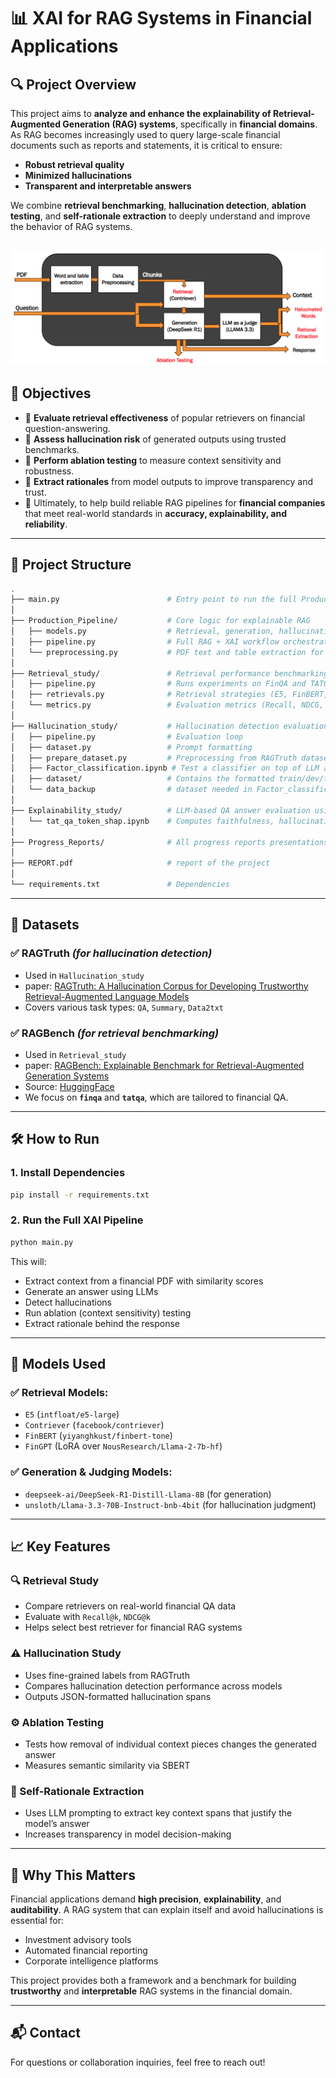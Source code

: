 # 📊 XAI for RAG Systems in Financial Applications

## 🔍 Project Overview

This project aims to **analyze and enhance the explainability of Retrieval-Augmented Generation (RAG) systems**, specifically in **financial domains**. As RAG becomes increasingly used to query large-scale financial documents such as reports and statements, it is critical to ensure:
- **Robust retrieval quality**
- **Minimized hallucinations**
- **Transparent and interpretable answers**

We combine **retrieval benchmarking**, **hallucination detection**, **ablation testing**, and **self-rationale extraction** to deeply understand and improve the behavior of RAG systems.

![Project Architecture](images/architecture.png)
---

## 🌟 Objectives

- 📌 **Evaluate retrieval effectiveness** of popular retrievers on financial question-answering.
- 📌 **Assess hallucination risk** of generated outputs using trusted benchmarks.
- 📌 **Perform ablation testing** to measure context sensitivity and robustness.
- 📌 **Extract rationales** from model outputs to improve transparency and trust.
- 📌 Ultimately, to help build reliable RAG pipelines for **financial companies** that meet real-world standards in **accuracy, explainability, and reliability**.

---

## 📂 Project Structure

```bash
.
├── main.py                        # Entry point to run the full Production pipeline, as well as Hallucination and retrieval benchmarking
│
├── Production_Pipeline/           # Core logic for explainable RAG
│   ├── models.py                  # Retrieval, generation, hallucination detection, ablation, rationale
│   ├── pipeline.py                # Full RAG + XAI workflow orchestration
│   └── preprocessing.py           # PDF text and table extraction for financial documents
│
├── Retrieval_study/               # Retrieval performance benchmarking
│   ├── pipeline.py                # Runs experiments on FinQA and TATQA (RAGBench dataset)
│   ├── retrievals.py              # Retrieval strategies (E5, FinBERT, Contriever, FinGPT)
│   └── metrics.py                 # Evaluation metrics (Recall, NDCG, etc.)
│
├── Hallucination_study/           # Hallucination detection evaluation
│   ├── pipeline.py                # Evaluation loop
│   ├── dataset.py                 # Prompt formatting
│   ├── prepare_dataset.py         # Preprocessing from RAGTruth dataset
│   ├── Factor_classification.ipynb # Test a classifier on top of LLM as a judge
│   ├── dataset/                   # Contains the formatted train/dev/test sets
│   └── data_backup                # dataset needed in Factor_classification.ipynb 
│
├── Explainability_study/          # LLM-based QA answer evaluation using TAT-QA dataset
│   └── tat_qa_token_shap.ipynb    # Computes faithfulness, hallucination, and relevance scores for TAT-QA examples using LLaMA3-70B
│
├── Progress_Reports/              # All progress reports presentations dureing the project implementation
│
├── REPORT.pdf                     # report of the project
│
└── requirements.txt               # Dependencies
```

---

## 📙 Datasets

### ✅ **RAGTruth** *(for hallucination detection)*  
- Used in `Hallucination_study`
- paper: [RAGTruth: A Hallucination Corpus for Developing Trustworthy Retrieval-Augmented Language Models](https://arxiv.org/abs/2401.00396)
- Covers various task types: `QA`, `Summary`, `Data2txt`

### ✅ **RAGBench** *(for retrieval benchmarking)*  
- Used in `Retrieval_study`
- paper: [RAGBench: Explainable Benchmark for Retrieval-Augmented Generation Systems](https://arxiv.org/abs/2407.11005)
- Source: [HuggingFace](https://huggingface.co/datasets/rungalileo/ragbench)
- We focus on **`finqa`** and **`tatqa`**, which are tailored to financial QA.

---

## 🛠️ How to Run

### 1. Install Dependencies
```bash
pip install -r requirements.txt
```

### 2. Run the Full XAI Pipeline
```bash
python main.py
```

This will:
- Extract context from a financial PDF with similarity scores
- Generate an answer using LLMs
- Detect hallucinations
- Run ablation (context sensitivity) testing
- Extract rationale behind the response

---

## 🤖 Models Used

### ✅ Retrieval Models:
- `E5` (`intfloat/e5-large`)
- `Contriever` (`facebook/contriever`)
- `FinBERT` (`yiyanghkust/finbert-tone`)
- `FinGPT` (LoRA over `NousResearch/Llama-2-7b-hf`)

### ✅ Generation & Judging Models:
- `deepseek-ai/DeepSeek-R1-Distill-Llama-8B` (for generation)
- `unsloth/Llama-3.3-70B-Instruct-bnb-4bit` (for hallucination judgment)

---

## 📈 Key Features

### 🔍 Retrieval Study
- Compare retrievers on real-world financial QA data
- Evaluate with `Recall@k`, `NDCG@k`
- Helps select best retriever for financial RAG systems

### ⚠️ Hallucination Study
- Uses fine-grained labels from RAGTruth
- Compares hallucination detection performance across models
- Outputs JSON-formatted hallucination spans

### ⚙️ Ablation Testing
- Tests how removal of individual context pieces changes the generated answer
- Measures semantic similarity via SBERT

### 🧠 Self-Rationale Extraction
- Uses LLM prompting to extract key context spans that justify the model’s answer
- Increases transparency in model decision-making

---

## 📌 Why This Matters

Financial applications demand **high precision**, **explainability**, and **auditability**. A RAG system that can explain itself and avoid hallucinations is essential for:
- Investment advisory tools
- Automated financial reporting
- Corporate intelligence platforms

This project provides both a framework and a benchmark for building **trustworthy** and **interpretable** RAG systems in the financial domain.

---

## 📬 Contact

For questions or collaboration inquiries, feel free to reach out!

